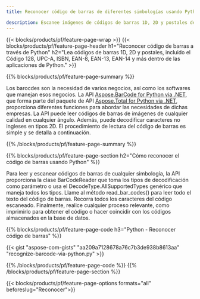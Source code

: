 ```yaml
---
title: Reconocer código de barras de diferentes simbologías usando Python 

description: Escanee imágenes de códigos de barras 1D, 2D y postales de varias simbologías, incluidas 128 y QR en Python usando un código de pocas líneas 
---
```


{{< blocks/products/pf/feature-page-wrap >}}
{{< blocks/products/pf/feature-page-header h1="Reconocer código de barras a través de Python" h2="Lea códigos de barras 1D, 2D y postales, incluido el Código 128, UPC-A, ISBN, EAN-8, EAN-13, EAN-14 y más dentro de las aplicaciones de Python." >}}

{{% blocks/products/pf/feature-page-summary %}}

Los barocdes son la necesidad de varios negocios, así como los softwares que manejan esos negocios. La API [Aspose.BarCode for Python via .NET](https://products.aspose.com/barcode/python-net/), que forma parte del paquete de API [Aspose.Total for Python via .NET](https://products.aspose.com/total/python-net/), proporciona diferentes funciones para abordar las necesidades de dichas empresas. La API puede leer códigos de barras de imágenes de cualquier calidad en cualquier ángulo. Además, puede decodificar caracteres no ingleses en tipos 2D. El procedimiento de lectura del código de barras es simple y se detalla a continuación.

{{% /blocks/products/pf/feature-page-summary  %}}

{{% blocks/products/pf/feature-page-section  h2="Cómo reconocer el código de barras usando Python" %}}

Para leer y escanear códigos de barras de cualquier simbología, la API proporciona la clase BarCodeReader que toma los tipos de decodificación como parámetro o usa el DecodeType.AllSupportedTypes genérico que maneja todos los tipos. Llame al método read_bar_codes() para leer todo el texto del código de barras. Recorra todos los caracteres del código escaneado. Finalmente, realice cualquier proceso relevante, como imprimirlo para obtener el código o hacer coincidir con los códigos almacenados en la base de datos.

{{% blocks/products/pf/feature-page-code h3="Python - Reconocer código de barras" %}}

{{< gist "aspose-com-gists" "aa209a7128678a76c7b3de938b8613aa" "recognize-barcode-via-python.py" >}}

{{% /blocks/products/pf/feature-page-code  %}}
{{% /blocks/products/pf/feature-page-section %}}

{{< blocks/products/pf/feature-page-options formats="all" beforeslug="Reconocer">}}